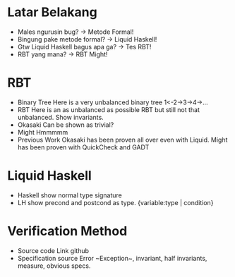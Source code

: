 # Latar Belakang
* Males ngurusin bug? -> Metode Formal!
* Bingung pake metode formal? -> Liquid Haskell!
* Gtw Liquid Haskell bagus apa ga? -> Tes RBT!
* RBT yang mana? -> RBT Might!

# RBT
* Binary Tree
Here is a very unbalanced binary tree 1<-2->3->4->...
* RBT
Here is an as unbalanced as possible RBT but still not that unbalanced. 
Show invariants.
* Okasaki
Can be shown as trivial? 
* Might
Hmmmmm
* Previous Work
Okasaki has been proven all over even with Liquid. 
Might has been proven with QuickCheck and GADT

# Liquid Haskell
* Haskell
show normal type signature
* LH
show precond and postcond as type. {variable:type | condition}

# Verification Method
* Source code
Link github
* Specification source
Error ~Exception~, invariant, half invariants, measure, obvious specs.

